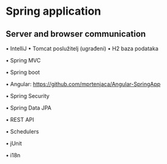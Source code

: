 # Spring application
## Server and browser communication

• IntelliJ
• Tomcat poslužitelj (ugrađeni)
• H2 baza podataka

• Spring MVC

• Spring boot

• Angular: https://github.com/mprtenjaca/Angular-SpringApp

• Spring Security

• Spring Data JPA

• REST API

• Schedulers

• jUnit

• i18n
